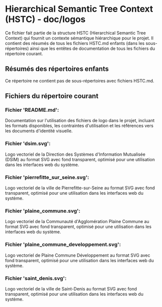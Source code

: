 # Hierarchical Semantic Tree Context (HSTC) - doc/logos

Ce fichier fait partie de la structure HSTC (Hierarchical Semantic Tree Context) qui fournit un contexte sémantique hiérarchique pour le projet. Il contient des résumés de tous les fichiers HSTC.md enfants (dans les sous-répertoires) ainsi que les entêtes de documentation de tous les fichiers du répertoire courant.

## Résumés des répertoires enfants

Ce répertoire ne contient pas de sous-répertoires avec fichiers HSTC.md.

## Fichiers du répertoire courant

### Fichier 'README.md':
Documentation sur l'utilisation des fichiers de logo dans le projet, incluant les formats disponibles, les contraintes d'utilisation et les références vers les documents d'identité visuelle.

### Fichier 'dsim.svg':
Logo vectoriel de la Direction des Systèmes d'Information Mutualisée (DSIM) au format SVG avec fond transparent, optimisé pour une utilisation dans les interfaces web du système.

### Fichier 'pierrefitte_sur_seine.svg':
Logo vectoriel de la ville de Pierrefitte-sur-Seine au format SVG avec fond transparent, optimisé pour une utilisation dans les interfaces web du système.

### Fichier 'plaine_commune.svg':
Logo vectoriel de la Communauté d'Agglomération Plaine Commune au format SVG avec fond transparent, optimisé pour une utilisation dans les interfaces web du système.

### Fichier 'plaine_commune_developpement.svg':
Logo vectoriel de Plaine Commune Développement au format SVG avec fond transparent, optimisé pour une utilisation dans les interfaces web du système.

### Fichier 'saint_denis.svg':
Logo vectoriel de la ville de Saint-Denis au format SVG avec fond transparent, optimisé pour une utilisation dans les interfaces web du système.
